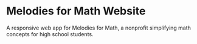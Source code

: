 # Melodies for Math Website
A responsive web app for Melodies for Math, a nonprofit simplifying math concepts for high school students.